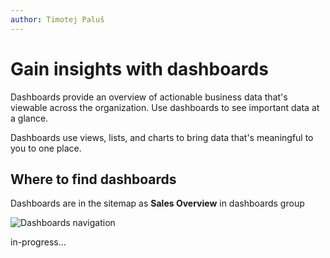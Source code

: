 ```yaml
---
author: Timotej Paluš
---
```


# Gain insights with dashboards
Dashboards provide an overview of actionable business data that's viewable across the organization. Use dashboards to see important data at a glance.

Dashboards use views, lists, and charts to bring data that's meaningful to you to one place.

## Where to find dashboards
Dashboards are in the sitemap as **Sales Overview** in dashboards group

![Dashboards navigation](/.attachments/ModelDrivenAppUserGuide/dashboardsNavigation.png)

in-progress...